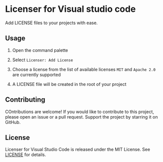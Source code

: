 # Licenser for Visual studio code

Add LICENSE files to your projects with ease.

## Usage

1. Open the command palette

2. Select `Licenser: Add License`

3. Choose a license from the list of available licenses `MIT` and `Apache 2.0` are currently supported

4. A LICENSE file will be created in the root of your project

## Contributing

COntributions are welcome!
If you would like to contribute to this project, please open an issue or a pull request.
Support the project by starring it on GitHub.

## License

Licenser for Visual Studio Code is released under the MIT License. See [LICENSE](./LICENSE) for details.

